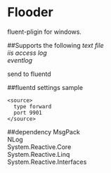# Flooder
fluent-pligin for windows.

##Supports the following
*text file*  
*iis access log*  
*eventlog*  

send to fluentd  

##fluentd settings sample
```
<source>
  type forward
  port 9901
</source>
```

##dependency
MsgPack  
NLog  
System.Reactive.Core  
System.Reactive.Linq  
System.Reactive.Interfaces  
